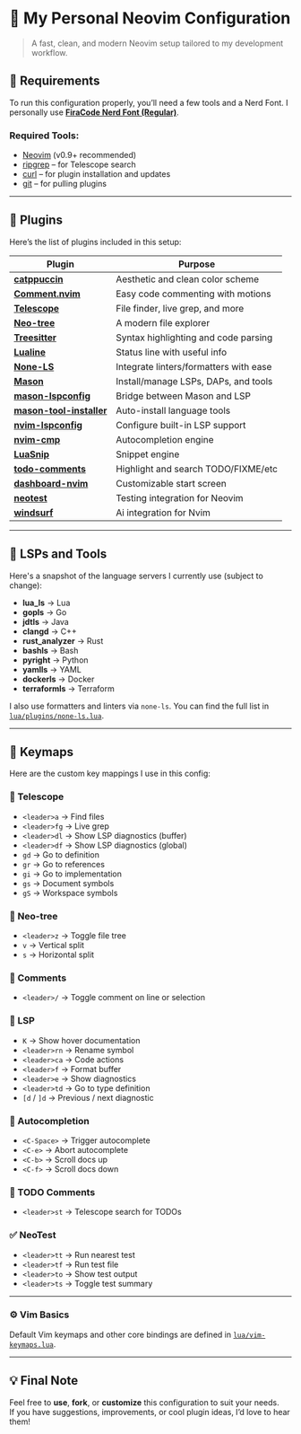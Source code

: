 # 🧠 My Personal Neovim Configuration

> A fast, clean, and modern Neovim setup tailored to my development workflow.

## 🧰 Requirements

To run this configuration properly, you’ll need a few tools and a Nerd Font. I personally use [**FiraCode Nerd Font (Regular)**](https://github.com/ryanoasis/nerd-fonts/releases/download/v3.4.0/FiraCode.zip).

### Required Tools:

- [Neovim](https://github.com/neovim/neovim) (v0.9+ recommended)
- [ripgrep](https://github.com/BurntSushi/ripgrep) – for Telescope search
- [curl](https://github.com/curl/curl) – for plugin installation and updates
- [git](https://github.com/git/git) – for pulling plugins

---

## 🔌 Plugins

Here’s the list of plugins included in this setup:

| Plugin | Purpose |
|--------|---------|
| [**catppuccin**](https://github.com/catppuccin/nvim) | Aesthetic and clean color scheme |
| [**Comment.nvim**](https://github.com/numToStr/Comment.nvim) | Easy code commenting with motions |
| [**Telescope**](https://github.com/nvim-telescope/telescope.nvim) | File finder, live grep, and more |
| [**Neo-tree**](https://github.com/nvim-neo-tree/neo-tree.nvim) | A modern file explorer |
| [**Treesitter**](https://github.com/nvim-treesitter/nvim-treesitter) | Syntax highlighting and code parsing |
| [**Lualine**](https://github.com/nvim-lualine/lualine.nvim) | Status line with useful info |
| [**None-LS**](https://github.com/nvimtools/none-ls.nvim) | Integrate linters/formatters with ease |
| [**Mason**](https://github.com/mason-org/mason.nvim) | Install/manage LSPs, DAPs, and tools |
| [**mason-lspconfig**](https://github.com/mason-org/mason-lspconfig.nvim) | Bridge between Mason and LSP |
| [**mason-tool-installer**](https://github.com/WhoIsSethDaniel/mason-tool-installer.nvim) | Auto-install language tools |
| [**nvim-lspconfig**](https://github.com/neovim/nvim-lspconfig) | Configure built-in LSP support |
| [**nvim-cmp**](https://github.com/hrsh7th/nvim-cmp) | Autocompletion engine |
| [**LuaSnip**](https://github.com/L3MON4D3/LuaSnip) | Snippet engine |
| [**todo-comments**](https://github.com/folke/todo-comments.nvim) | Highlight and search TODO/FIXME/etc |
| [**dashboard-nvim**](https://github.com/nvimdev/dashboard-nvim) | Customizable start screen |
| [**neotest**](https://github.com/nvim-neotest/neotest) | Testing integration for Neovim |
| [**windsurf**](https://github.com/Exafunction/windsurf.nvim) | Ai integration for Nvim |

---

## 🧠 LSPs and Tools

Here's a snapshot of the language servers I currently use (subject to change):

- **lua_ls** → Lua
- **gopls** → Go
- **jdtls** → Java
- **clangd** → C++
- **rust_analyzer** → Rust
- **bashls** → Bash
- **pyright** → Python
- **yamlls** → YAML
- **dockerls** → Docker
- **terraformls** → Terraform

I also use formatters and linters via `none-ls`. You can find the full list in [`lua/plugins/none-ls.lua`](./lua/plugins/none-ls.lua).

---

## 🎹 Keymaps

Here are the custom key mappings I use in this config:

### 🔭 Telescope

- `<leader>a` → Find files  
- `<leader>fg` → Live grep  
- `<leader>dl` → Show LSP diagnostics (buffer)  
- `<leader>df` → Show LSP diagnostics (global)  
- `gd` → Go to definition  
- `gr` → Go to references  
- `gi` → Go to implementation  
- `gs` → Document symbols  
- `gS` → Workspace symbols  

### 🌳 Neo-tree

- `<leader>z` → Toggle file tree  
- `v` → Vertical split  
- `s` → Horizontal split  

### 💬 Comments

- `<leader>/` → Toggle comment on line or selection  

### 🧠 LSP

- `K` → Show hover documentation  
- `<leader>rn` → Rename symbol  
- `<leader>ca` → Code actions  
- `<leader>f` → Format buffer  
- `<leader>e` → Show diagnostics  
- `<leader>td` → Go to type definition  
- `[d` / `]d` → Previous / next diagnostic  

### 🤖 Autocompletion

- `<C-Space>` → Trigger autocomplete  
- `<C-e>` → Abort autocomplete  
- `<C-b>` → Scroll docs up  
- `<C-f>` → Scroll docs down  

### 📝 TODO Comments

- `<leader>st` → Telescope search for TODOs  

### ✅ NeoTest

- `<leader>tt` → Run nearest test  
- `<leader>tf` → Run test file  
- `<leader>to` → Show test output  
- `<leader>ts` → Toggle test summary  

---

### ⚙️ Vim Basics

Default Vim keymaps and other core bindings are defined in [`lua/vim-keymaps.lua`](./lua/vim-keymaps.lua).

---

## 💡 Final Note

Feel free to **use**, **fork**, or **customize** this configuration to suit your needs.  
If you have suggestions, improvements, or cool plugin ideas, I’d love to hear them!
